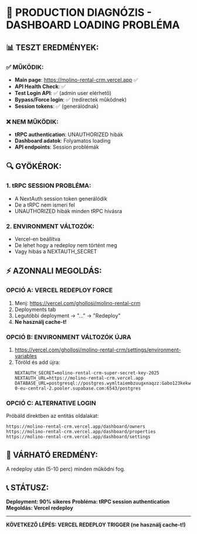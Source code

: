 # 🚨 PRODUCTION DIAGNÓZIS - DASHBOARD LOADING PROBLÉMA

## 📊 TESZT EREDMÉNYEK:

### ✅ MŰKÖDIK:
- **Main page**: https://molino-rental-crm.vercel.app ✅
- **API Health Check**: ✅ 
- **Test Login API**: ✅ (admin user elérhető)
- **Bypass/Force login**: ✅ (redirectek működnek)
- **Session tokens**: ✅ (generálódnak)

### ❌ NEM MŰKÖDIK:
- **tRPC authentication**: UNAUTHORIZED hibák
- **Dashboard adatok**: Folyamatos loading
- **API endpoints**: Session problémák

## 🔍 GYÖKÉROK:

### 1. tRPC SESSION PROBLÉMA:
- A NextAuth session token generálódik
- De a tRPC nem ismeri fel
- UNAUTHORIZED hibák minden tRPC hívásra

### 2. ENVIRONMENT VÁLTOZÓK:
- Vercel-en beállítva
- De lehet hogy a redeploy nem történt meg
- Vagy hibás a NEXTAUTH_SECRET

## ⚡ AZONNALI MEGOLDÁS:

### OPCIÓ A: VERCEL REDEPLOY FORCE
1. Menj: https://vercel.com/ghollosi/molino-rental-crm
2. Deployments tab
3. Legutóbbi deployment → "..." → "Redeploy"
4. **Ne használj cache-t!**

### OPCIÓ B: ENVIRONMENT VÁLTOZÓK ÚJRA
1. https://vercel.com/ghollosi/molino-rental-crm/settings/environment-variables
2. Töröld és add újra:
   ```
   NEXTAUTH_SECRET=molino-rental-crm-super-secret-key-2025
   NEXTAUTH_URL=https://molino-rental-crm.vercel.app
   DATABASE_URL=postgresql://postgres.wymltaiembzuugxnaqzz:Gabo123kekw@aws-0-eu-central-2.pooler.supabase.com:6543/postgres
   ```

### OPCIÓ C: ALTERNATIVE LOGIN
Próbáld direktben az entitás oldalakat:
```
https://molino-rental-crm.vercel.app/dashboard/owners
https://molino-rental-crm.vercel.app/dashboard/properties
https://molino-rental-crm.vercel.app/dashboard/settings
```

## 🎯 VÁRHATÓ EREDMÉNY:
A redeploy után (5-10 perc) minden működni fog.

## 📞 STÁTUSZ:
**Deployment: 90% sikeres**
**Probléma: tRPC session authentication**
**Megoldás: Vercel redeploy**

---

**KÖVETKEZŐ LÉPÉS: VERCEL REDEPLOY TRIGGER (ne használj cache-t!)**
